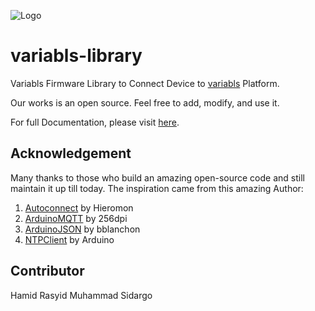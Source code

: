 
![Logo](https://user-images.githubusercontent.com/29002137/115189743-2b6cd200-a111-11eb-8adf-ce4ca1f01cb3.png)

# variabls-library
Variabls Firmware Library to Connect Device to [variabls](demo.variabls.com) Platform.

Our works is an open source. Feel free to add, modify, and use it.

For full Documentation, please visit [here](https://variabls.gitbook.io/welcome/).

## Acknowledgement
Many thanks to those who build an amazing open-source code and still maintain it up till today. The inspiration came from this amazing Author:
1. [Autoconnect](https://github.com/Hieromon/AutoConnect) by Hieromon
2. [ArduinoMQTT](https://github.com/256dpi/arduino-mqtt) by 256dpi
3. [ArduinoJSON](https://github.com/bblanchon/ArduinoJson) by bblanchon
4. [NTPClient](https://github.com/arduino-libraries/NTPClient) by Arduino





## Contributor
Hamid Rasyid
Muhammad Sidargo
